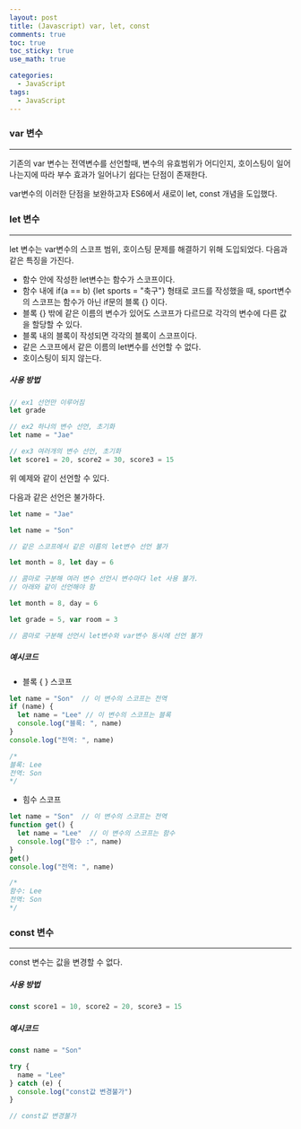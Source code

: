 ```yaml
---
layout: post
title: (Javascript) var, let, const
comments: true
toc: true
toc_sticky: true
use_math: true

categories:
  - JavaScript
tags:
  - JavaScript
---
```




### var 변수

---

기존의 var 변수는 전역변수를 선언할때, 변수의 유효범위가 어디인지, 호이스팅이 일어나는지에 따라 부수 효과가 일어나기 쉽다는 단점이 존재한다. 

var변수의 이러한 단점을 보완하고자 ES6에서 새로이 let, const 개념을 도입했다.

##### 

### let 변수

---

let 변수는 var변수의 스코프 범위, 호이스팅 문제를 해결하기 위해 도입되었다. 다음과 같은 특징을 가진다.

* 함수 안에 작성한 let변수는 함수가 스코프이다.
* 함수 내에 if(a == b) {let sports = "축구"} 형태로 코드를 작성했을 때, sport변수의 스코프는 함수가 아닌 if문의 블록 {} 이다.
* 블록 {} 밖에 같은 이름의 변수가 있어도 스코프가 다르므로 각각의 변수에 다른 값을 할당할 수 있다.
* 블록 내의 블록이 작성되면 각각의 블록이 스코프이다.
* 같은 스코프에서 같은 이름의 let변수를 선언할 수 없다.
* 호이스팅이 되지 않는다.



##### 사용 방법

```javascript
// ex1 선언만 이루어짐
let grade

// ex2 하나의 변수 선언, 초기화
let name = "Jae"

// ex3 여러개의 변수 선언, 초기화
let score1 = 20, score2 = 30, score3 = 15
```

위 예제와 같이 선언할 수 있다.



다음과 같은 선언은 불가하다.

```javascript
let name = "Jae"

let name = "Son"

// 같은 스코프에서 같은 이름의 let변수 선언 불가
```

```javascript
let month = 8, let day = 6

// 콤마로 구분해 여러 변수 선언시 변수마다 let 사용 불가. 
// 아래와 같이 선언해야 함

let month = 8, day = 6
```

```javascript
let grade = 5, var room = 3

// 콤마로 구분해 선언시 let변수와 var변수 동시에 선언 불가
```



##### 예시코드

* 블록 { } 스코프

```javascript
let name = "Son"  // 이 변수의 스코프는 전역
if (name) {
  let name = "Lee" // 이 변수의 스코프는 블록
  console.log("블록: ", name)
}
console.log("전역: ", name)

/*
블록: Lee
전역: Son
*/
```



* 힘수 스코프

```javascript
let name = "Son"  // 이 변수의 스코프는 전역
function get() {
  let name = "Lee"  // 이 변수의 스코프는 함수
  console.log("함수 :", name)
}
get()
console.log("전역: ", name)

/*
함수: Lee
전역: Son
*/
```



### const 변수

---

const 변수는 값을 변경할 수 없다. 



##### 사용 방법

```javascript
const score1 = 10, score2 = 20, score3 = 15
```



##### 예시코드

```javascript
const name = "Son"

try {
  name = "Lee"
} catch (e) {
  console.log("const값 변경불가")
}

// const값 변경불가
```

